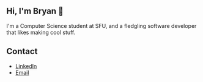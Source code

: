 ## Hi, I'm Bryan 👋
I'm a Computer Science student at SFU, and a fledgling software developer that likes making cool stuff. 

## Contact
- [LinkedIn](https://www.linkedin.com/in/bryanjhdang/)
- [Email](mailto:bda37@sfu.ca)

<!--
**bryanjhdang/bryanjhdang** is a ✨ _special_ ✨ repository because its `README.md` (this file) appears on your GitHub profile.

Here are some ideas to get you started:

- 🔭 I’m currently working on ...
- 🌱 I’m currently learning ...
- 👯 I’m looking to collaborate on ...
- 🤔 I’m looking for help with ...
- 💬 Ask me about ...
- 📫 How to reach me: ...
- 😄 Pronouns: ...
- ⚡ Fun fact: ...
-->
